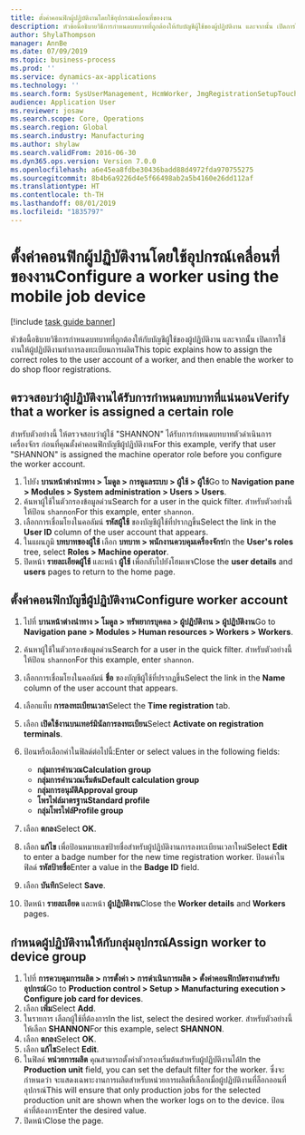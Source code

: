 ```yaml
---
title: ตั้งค่าคอนฟิกผู้ปฏิบัติงานโดยใช้อุปกรณ์เคลื่อนที่ของงาน
description: หัวข้อนี้อธิบายวิธีการกำหนดบทบาทที่ถูกต้องให้กับบัญชีผู้ใช้ของผู้ปฏิบัติงาน และจากนั้น เปิดการใช้งานให้ผู้ปฏิบัติงานทำการลงทะเบียนการผลิต
author: ShylaThompson
manager: AnnBe
ms.date: 07/09/2019
ms.topic: business-process
ms.prod: ''
ms.service: dynamics-ax-applications
ms.technology: ''
ms.search.form: SysUserManagement, HcmWorker, JmgRegistrationSetupTouch, JmgRegistrationSetupAssignUsers
audience: Application User
ms.reviewer: josaw
ms.search.scope: Core, Operations
ms.search.region: Global
ms.search.industry: Manufacturing
ms.author: shylaw
ms.search.validFrom: 2016-06-30
ms.dyn365.ops.version: Version 7.0.0
ms.openlocfilehash: a6e45ea8fdbe30436badd88d4972fda970755275
ms.sourcegitcommit: 8b4b6a9226d4e5f66498ab2a5b4160e26dd112af
ms.translationtype: HT
ms.contentlocale: th-TH
ms.lasthandoff: 08/01/2019
ms.locfileid: "1835797"
---
```

# <a name="configure-a-worker-using-the-mobile-job-device"></a><span data-ttu-id="f5864-103">ตั้งค่าคอนฟิกผู้ปฏิบัติงานโดยใช้อุปกรณ์เคลื่อนที่ของงาน</span><span class="sxs-lookup"><span data-stu-id="f5864-103">Configure a worker using the mobile job device</span></span>

[!include [task guide banner](../../includes/task-guide-banner.md)]

<span data-ttu-id="f5864-104">หัวข้อนี้อธิบายวิธีการกำหนดบทบาทที่ถูกต้องให้กับบัญชีผู้ใช้ของผู้ปฏิบัติงาน และจากนั้น เปิดการใช้งานให้ผู้ปฏิบัติงานทำการลงทะเบียนการผลิต</span><span class="sxs-lookup"><span data-stu-id="f5864-104">This topic explains how to assign the correct roles to the user account of a worker, and then enable the worker to do shop floor registrations.</span></span>

## <a name="verify-that-a-worker-is-assigned-a-certain-role"></a><span data-ttu-id="f5864-105">ตรวจสอบว่าผู้ปฏิบัติงานได้รับการกำหนดบทบาทที่แน่นอน</span><span class="sxs-lookup"><span data-stu-id="f5864-105">Verify that a worker is assigned a certain role</span></span>

<span data-ttu-id="f5864-106">สำหรับตัวอย่างนี้ ให้ตรวจสอบว่าผู้ใช้ "SHANNON" ได้รับการกำหนดบทบาทตัวดำเนินการเครื่องจักร ก่อนที่คุณตั้งค่าคอนฟิกบัญชีผู้ปฏิบัติงาน</span><span class="sxs-lookup"><span data-stu-id="f5864-106">For this example, verify that user "SHANNON" is assigned the machine operator role before you configure the worker account.</span></span>

1. <span data-ttu-id="f5864-107">ไปยัง **บานหน้าต่างนำทาง > โมดูล > การดูแลระบบ > ผู้ใช้ > ผู้ใช้**</span><span class="sxs-lookup"><span data-stu-id="f5864-107">Go to **Navigation pane > Modules > System administration > Users > Users**.</span></span>
2. <span data-ttu-id="f5864-108">ค้นหาผู้ใช้ในตัวกรองข้อมูลด่วน</span><span class="sxs-lookup"><span data-stu-id="f5864-108">Search for a user in the quick filter.</span></span> <span data-ttu-id="f5864-109">สำหรับตัวอย่างนี้ ให้ป้อน `shannon`</span><span class="sxs-lookup"><span data-stu-id="f5864-109">For this example, enter `shannon`.</span></span>
3. <span data-ttu-id="f5864-110">เลือกการเชื่อมโยงในคอลัมน์ **รหัสผู้ใช้** ของบัญชีผู้ใช้ที่ปรากฏขึ้น</span><span class="sxs-lookup"><span data-stu-id="f5864-110">Select the link in the **User ID** column of the user account that appears.</span></span>
4. <span data-ttu-id="f5864-111">ในแผนภูมิ **บทบาทของผู้ใช้** เลือก **บทบาท > พนักงานควบคุมเครื่องจักร**</span><span class="sxs-lookup"><span data-stu-id="f5864-111">In the **User's roles** tree, select **Roles > Machine operator**.</span></span>
5. <span data-ttu-id="f5864-112">ปิดหน้า **รายละเอียดผู้ใช้** และหน้า **ผู้ใช้** เพื่อกลับไปยังโฮมเพจ</span><span class="sxs-lookup"><span data-stu-id="f5864-112">Close the **user details** and **users** pages to return to the home page.</span></span>

## <a name="configure-worker-account"></a><span data-ttu-id="f5864-113">ตั้งค่าคอนฟิกบัญชีผู้ปฏิบัติงาน</span><span class="sxs-lookup"><span data-stu-id="f5864-113">Configure worker account</span></span>
1. <span data-ttu-id="f5864-114">ไปที่ **บานหน้าต่างนำทาง > โมดูล > ทรัพยากรบุคคล > ผู้ปฏิบัติงาน > ผู้ปฏิบัติงาน**</span><span class="sxs-lookup"><span data-stu-id="f5864-114">Go to **Navigation pane > Modules > Human resources > Workers > Workers**.</span></span>
2. <span data-ttu-id="f5864-115">ค้นหาผู้ใช้ในตัวกรองข้อมูลด่วน</span><span class="sxs-lookup"><span data-stu-id="f5864-115">Search for a user in the quick filter.</span></span> <span data-ttu-id="f5864-116">สำหรับตัวอย่างนี้ ให้ป้อน `shannon`</span><span class="sxs-lookup"><span data-stu-id="f5864-116">For this example, enter `shannon`.</span></span>
3. <span data-ttu-id="f5864-117">เลือกการเชื่อมโยงในคอลัมน์ **ชื่อ** ของบัญชีผู้ใช้ที่ปรากฏขึ้น</span><span class="sxs-lookup"><span data-stu-id="f5864-117">Select the link in the **Name** column of the user account that appears.</span></span>
4. <span data-ttu-id="f5864-118">เลือกแท็บ **การลงทะเบียนเวลา**</span><span class="sxs-lookup"><span data-stu-id="f5864-118">Select the **Time registration** tab.</span></span>
5. <span data-ttu-id="f5864-119">เลือก **เปิดใช้งานบนเทอร์มินัลการลงทะเบียน**</span><span class="sxs-lookup"><span data-stu-id="f5864-119">Select **Activate on registration terminals**.</span></span>
6. <span data-ttu-id="f5864-120">ป้อนหรือเลือกค่าในฟิลด์ต่อไปนี้:</span><span class="sxs-lookup"><span data-stu-id="f5864-120">Enter or select values in the following fields:</span></span>  

    - <span data-ttu-id="f5864-121">**กลุ่มการคำนวณ**</span><span class="sxs-lookup"><span data-stu-id="f5864-121">**Calculation group**</span></span>  
    - <span data-ttu-id="f5864-122">**กลุ่มการคำนวณเริ่มต้น**</span><span class="sxs-lookup"><span data-stu-id="f5864-122">**Default calculation group**</span></span>  
    - <span data-ttu-id="f5864-123">**กลุ่มการอนุมัติ**</span><span class="sxs-lookup"><span data-stu-id="f5864-123">**Approval group**</span></span>  
    - <span data-ttu-id="f5864-124">**โพรไฟล์มาตรฐาน**</span><span class="sxs-lookup"><span data-stu-id="f5864-124">**Standard profile**</span></span>  
    - <span data-ttu-id="f5864-125">**กลุ่มโพรไฟล์**</span><span class="sxs-lookup"><span data-stu-id="f5864-125">**Profile group**</span></span>  

7. <span data-ttu-id="f5864-126">เลือก **ตกลง**</span><span class="sxs-lookup"><span data-stu-id="f5864-126">Select **OK**.</span></span>
8. <span data-ttu-id="f5864-127">เลือก **แก้ไข** เพื่อป้อนหมายเลขป้ายชื่อสำหรับผู้ปฏิบัติงานการลงทะเบียนเวลาใหม่</span><span class="sxs-lookup"><span data-stu-id="f5864-127">Select **Edit** to enter a badge number for the new time registration worker.</span></span> <span data-ttu-id="f5864-128">ป้อนค่าในฟิลด์ **รหัสป้ายชื่อ**</span><span class="sxs-lookup"><span data-stu-id="f5864-128">Enter a value in the **Badge ID** field.</span></span>
9. <span data-ttu-id="f5864-129">เลือก **บันทึก**</span><span class="sxs-lookup"><span data-stu-id="f5864-129">Select **Save**.</span></span>
10. <span data-ttu-id="f5864-130">ปิดหน้า **รายละเอียด** และหน้า **ผู้ปฏิบัติงาน**</span><span class="sxs-lookup"><span data-stu-id="f5864-130">Close the **Worker details** and **Workers** pages.</span></span>

## <a name="assign-worker-to-device-group"></a><span data-ttu-id="f5864-131">กำหนดผู้ปฏิบัติงานให้กับกลุ่มอุปกรณ์</span><span class="sxs-lookup"><span data-stu-id="f5864-131">Assign worker to device group</span></span>
1. <span data-ttu-id="f5864-132">ไปที่ **การควบคุมการผลิต > การตั้งค่า > การดำเนินการผลิต > ตั้งค่าคอนฟิกบัตรงานสำหรับอุปกรณ์**</span><span class="sxs-lookup"><span data-stu-id="f5864-132">Go to **Production control > Setup > Manufacturing execution > Configure job card for devices**.</span></span>
2. <span data-ttu-id="f5864-133">เลือก **เพิ่ม**</span><span class="sxs-lookup"><span data-stu-id="f5864-133">Select **Add**.</span></span>
3. <span data-ttu-id="f5864-134">ในรายการ เลือกผู้ใช้ที่ต้องการ</span><span class="sxs-lookup"><span data-stu-id="f5864-134">In the list, select the desired worker.</span></span> <span data-ttu-id="f5864-135">สำหรับตัวอย่างนี้ ให้เลือก **SHANNON**</span><span class="sxs-lookup"><span data-stu-id="f5864-135">For this example, select **SHANNON**.</span></span>
4. <span data-ttu-id="f5864-136">เลือก **ตกลง**</span><span class="sxs-lookup"><span data-stu-id="f5864-136">Select **OK**.</span></span>
5. <span data-ttu-id="f5864-137">เลือก **แก้ไข**</span><span class="sxs-lookup"><span data-stu-id="f5864-137">Select **Edit**.</span></span>
6. <span data-ttu-id="f5864-138">ในฟิลด์ **หน่วยการผลิต** คุณสามารถตั้งค่าตัวกรองเริ่มต้นสำหรับผู้ปฏิบัติงานได้</span><span class="sxs-lookup"><span data-stu-id="f5864-138">In the **Production unit** field, you can set the default filter for the worker.</span></span> <span data-ttu-id="f5864-139">ซึ่งจะกำหนดว่า จะแสดงเฉพาะงานการผลิตสำหรับหน่วยการผลิตที่เลือกเมื่อผู้ปฏิบัติงานที่ล็อกออนที่อุปกรณ์</span><span class="sxs-lookup"><span data-stu-id="f5864-139">This will ensure that only production jobs for the selected production unit are shown when the worker logs on to the device.</span></span> <span data-ttu-id="f5864-140">ป้อนค่าที่ต้องการ</span><span class="sxs-lookup"><span data-stu-id="f5864-140">Enter the desired value.</span></span>
7. <span data-ttu-id="f5864-141">ปิดหน้า</span><span class="sxs-lookup"><span data-stu-id="f5864-141">Close the page.</span></span>

